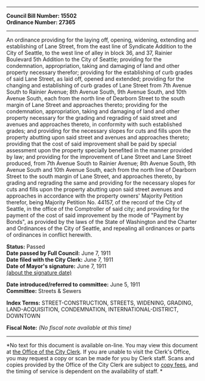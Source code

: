 * * * * *  
  
**Council Bill Number: [](#h0)[](#h2)15502**   
**Ordinance Number: 27365**  
  
* * * * *  
  
An ordinance providing for the laying off, opening, widening, extending and establishing of Lane Street, from the east line of Syndicate Addition to the City of Seattle, to the west line of alley in block 36, and 37, Rainier Boulevard 5th Addition to the City of Seattle; providing for the condemnation, appropriation, taking and damaging of land and other property necessary therefor; providing for the establishing of curb grades of said Lane Street, as laid off, opened and extended; providing for the changing and establishing of curb grades of Lane Street from 7th Avenue South to Rainier Avenue; 8th Avenue South, 9th Avenue South, and 10th Avenue South, each from the north line of Dearborn Street to the south margin of Lane Street and approaches thereto; providing for the condemnation, appropriation, taking and damaging of land and other property necessary for the grading and regrading of said street and avenues and approaches thereto, in conformity with such established grades; and providing for the necessary slopes for cuts and fills upon the property abutting upon said street and avenues and approaches thereto; providing that the cost of said improvement shall be paid by special assessment upon the property specially benefited in the manner provided by law; and providing for the improvement of Lane Street and Lane Street produced, from 7th Avenue South to Rainier Avenue; 8th Avenue South, 9th Avenue South and 10th Avenue South, each from the north line of Dearborn Street to the south margin of Lane Street, and approaches thereto, by grading and regrading the same and providing for the necessary slopes for cuts and fills upon the property abutting upon said street avenues and approaches in accordance with the property owners' Majority Petition therefor, being Majority Petition No. 44157, of the record of the City of Seattle, in the office of the Comptroller of said city; and providing for the payment of the cost of said improvement by the mode of "Payment by Bonds", as provided by the laws of the State of Washington and the Charter and Ordinances of the City of Seattle, and repealing all ordinances or parts of ordinances in conflict herewith.  
  
**Status:** Passed   
**Date passed by Full Council:** June 7, 1911   
**Date filed with the City Clerk:** June 7, 1911   
**Date of Mayor's signature:** June 7, 1911   
[(about the signature date)](/~public/approvaldate.htm)   
  
  
**Date introduced/referred to committee:** June 5, 1911   
**Committee:** Streets & Sewers   
  
**Index Terms:** STREET-CONSTRUCTION, STREETS, WIDENING, GRADING, LAND-ACQUISITION, CONDEMNATION, INTERNATIONAL-DISTRICT, DOWNTOWN  
  
**Fiscal Note:** *(No fiscal note available at this time)*  
  
* * * * *  
  
*No text for this document is available on-line. You may view this document at [the Office of the City Clerk](http://www.seattle.gov/leg/clerk/contactUs.htm). If you are unable to visit the Clerk's Office, you may request a copy or scan be made for you by Clerk staff. Scans and copies provided by the Office of the City Clerk are subject to [copy fees](http://clerk.seattle.gov/~public/clerkfees.htm), and the timing of service is dependent on the availability of staff. *  
  
  

